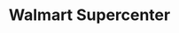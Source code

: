 ---
title: "Walmart Supercenter"
url: /austin/walmart-supercenter-east-ben-white-boulevard/
shop: supermarket
---